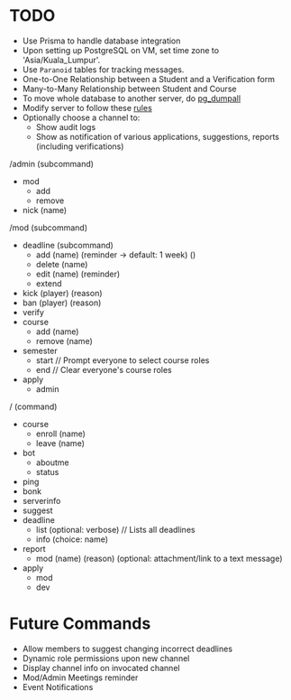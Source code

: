 # TODO

 - Use Prisma to handle database integration
 - Upon setting up PostgreSQL on VM, set time zone to 'Asia/Kuala_Lumpur'.
 - Use `Paranoid` tables for tracking messages.
 - One-to-One Relationship between a Student and a Verification form
 - Many-to-Many Relationship between Student and Course
 - To move whole database to another server, do [pg_dumpall](https://www.postgresql.org/docs/12/app-pg-dumpall.html)
 - Modify server to follow these [rules](https://www.prisma.io/docs/concepts/components/prisma-migrate#production-and-testing-environments)
 - Optionally choose a channel to:
   - Show audit logs
   - Show as notification of various applications, suggestions, reports (including verifications)

/admin (subcommand)
 * mod
   * add
   * remove
 * nick (name)

/mod (subcommand)
 * deadline (subcommand)
   * add (name) (reminder -> default: 1 week) ()
   * delete (name)
   * edit (name) (reminder)
   * extend
 * kick (player) (reason)
 * ban (player) (reason)
 * verify
 * course
   * add (name)
   * remove (name)
 * semester
   * start // Prompt everyone to select course roles
   * end // Clear everyone's course roles
 * apply
   * admin

/ (command)
 * course
   * enroll (name)
   * leave (name)
 * bot
   * aboutme
   * status
 * ping
 * bonk
 * serverinfo
 * suggest
 * deadline
   * list (optional: verbose) // Lists all deadlines
   * info (choice: name)
 * report
   * mod (name) (reason) (optional: attachment/link to a text message)
 * apply
   * mod
   * dev

Future Commands
=========
* Allow members to suggest changing incorrect deadlines
* Dynamic role permissions upon new channel
* Display channel info on invocated channel
* Mod/Admin Meetings reminder
* Event Notifications
